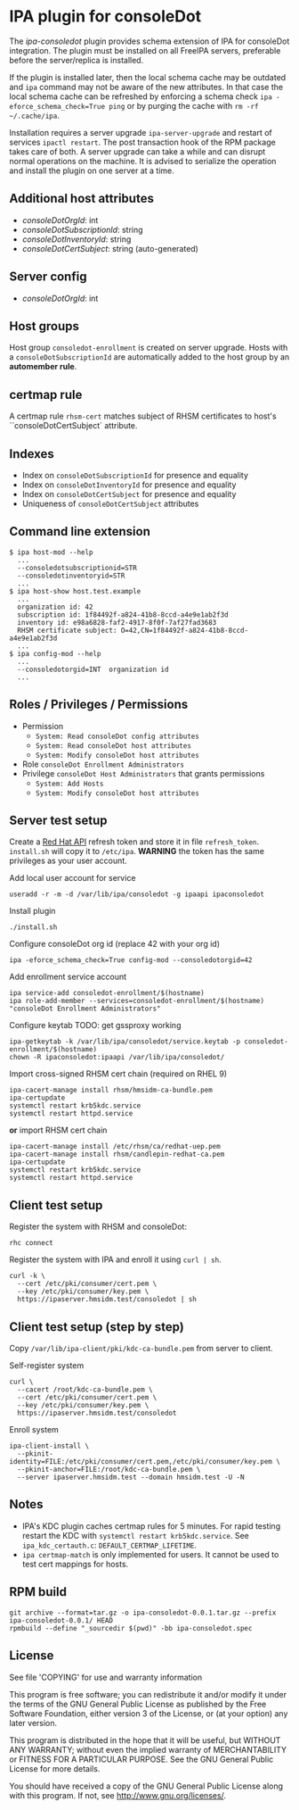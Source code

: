 # IPA plugin for consoleDot

The *ipa-consoledot* plugin provides schema extension of IPA for
consoleDot integration. The plugin must be installed on all FreeIPA
servers, preferable before the server/replica is installed.

If the plugin is installed later, then the local schema cache may be
outdated and ``ipa`` command may not be aware of the new attributes.
In that case the local schema cache can be refreshed by enforcing
a schema check ``ipa -eforce_schema_check=True ping`` or by purging
the cache with ``rm -rf ~/.cache/ipa``.

Installation requires a server upgrade ``ipa-server-upgrade`` and
restart of services ``ipactl restart``. The post transaction hook
of the RPM package takes care of both. A server upgrade can take a
while and can disrupt normal operations on the machine. It is advised
to serialize the operation and install the plugin on one server at a
time.

## Additional host attributes

* *consoleDotOrgId*: int
* *consoleDotSubscriptionId*: string
* *consoleDotInventoryId*: string
* *consoleDotCertSubject*: string (auto-generated)

## Server config

* *consoleDotOrgId*: int

## Host groups

Host group ``consoledot-enrollment`` is created on server upgrade. Hosts with
a ``consoleDotSubscriptionId`` are automatically added to the host group by
an **automember rule**.

## certmap rule

A certmap rule ``rhsm-cert`` matches subject of RHSM certificates to host's
``consoleDotCertSubject` attribute.

## Indexes

* Index on ``consoleDotSubscriptionId`` for presence and equality
* Index on ``consoleDotInventoryId`` for presence and equality
* Index on ``consoleDotCertSubject`` for presence and equality
* Uniqueness of ``consoleDotCertSubject`` attributes

## Command line extension

```
$ ipa host-mod --help
  ...
  --consoledotsubscriptionid=STR
  --consoledotinventoryid=STR
  ...
$ ipa host-show host.test.example
  ...
  organization id: 42
  subscription id: 1f84492f-a824-41b8-8ccd-a4e9e1ab2f3d
  inventory id: e98a6828-faf2-4917-8f0f-7af27fad3683
  RHSM certificate subject: O=42,CN=1f84492f-a824-41b8-8ccd-a4e9e1ab2f3d
  ...
$ ipa config-mod --help
  ...
  --consoledotorgid=INT  organization id
  ...
```

## Roles / Privileges / Permissions

* Permission
  * ``System: Read consoleDot config attributes``
  * ``System: Read consoleDot host attributes``
  * ``System: Modify consoleDot host attributes``
* Role ``consoleDot Enrollment Administrators``
* Privilege ``consoleDot Host Administrators`` that grants permissions
  * ``System: Add Hosts``
  * ``System: Modify consoleDot host attributes``

## Server test setup

Create a [Red Hat API](https://access.redhat.com/articles/3626371) refresh
token and store it in file `refresh_token`. `install.sh` will copy it to
`/etc/ipa`. **WARNING** the token has the same privileges as your user
account.

Add local user account for service

```
useradd -r -m -d /var/lib/ipa/consoledot -g ipaapi ipaconsoledot
```

Install plugin
```
./install.sh
```

Configure consoleDot org id (replace 42 with your org id)

```
ipa -eforce_schema_check=True config-mod --consoledotorgid=42
```

Add enrollment service account
```
ipa service-add consoledot-enrollment/$(hostname)
ipa role-add-member --services=consoledot-enrollment/$(hostname) "consoleDot Enrollment Administrators"
```

Configure keytab
TODO: get gssproxy working
```
ipa-getkeytab -k /var/lib/ipa/consoledot/service.keytab -p consoledot-enrollment/$(hostname)
chown -R ipaconsoledot:ipaapi /var/lib/ipa/consoledot/
```

Import cross-signed RHSM cert chain (required on RHEL 9)
```
ipa-cacert-manage install rhsm/hmsidm-ca-bundle.pem
ipa-certupdate
systemctl restart krb5kdc.service
systemctl restart httpd.service
```

**or** import RHSM cert chain
```
ipa-cacert-manage install /etc/rhsm/ca/redhat-uep.pem
ipa-cacert-manage install rhsm/candlepin-redhat-ca.pem
ipa-certupdate
systemctl restart krb5kdc.service
systemctl restart httpd.service
```


## Client test setup

Register the system with RHSM and consoleDot:

```
rhc connect
```

Register the system with IPA and enroll it using `curl | sh`.

```
curl -k \
  --cert /etc/pki/consumer/cert.pem \
  --key /etc/pki/consumer/key.pem \
  https://ipaserver.hmsidm.test/consoledot | sh
```


## Client test setup (step by step)

Copy `/var/lib/ipa-client/pki/kdc-ca-bundle.pem` from server to client.

Self-register system

```
curl \
  --cacert /root/kdc-ca-bundle.pem \
  --cert /etc/pki/consumer/cert.pem \
  --key /etc/pki/consumer/key.pem \
  https://ipaserver.hmsidm.test/consoledot
```

Enroll system

```
ipa-client-install \
  --pkinit-identity=FILE:/etc/pki/consumer/cert.pem,/etc/pki/consumer/key.pem \
  --pkinit-anchor=FILE:/root/kdc-ca-bundle.pem \
  --server ipaserver.hmsidm.test --domain hmsidm.test -U -N
```

## Notes

- IPA's KDC plugin caches certmap rules for 5 minutes. For rapid testing
  restart the KDC with ``systemctl restart krb5kdc.service``. See
  ``ipa_kdc_certauth.c``: ``DEFAULT_CERTMAP_LIFETIME``.
- ``ipa certmap-match`` is only implemented for users. It cannot be used
  to test cert mappings for hosts.

## RPM build

```
git archive --format=tar.gz -o ipa-consoledot-0.0.1.tar.gz --prefix ipa-consoledot-0.0.1/ HEAD
rpmbuild --define "_sourcedir $(pwd)" -bb ipa-consoledot.spec
```

## License

See file 'COPYING' for use and warranty information

This program is free software; you can redistribute it and/or modify
it under the terms of the GNU General Public License as published by
the Free Software Foundation, either version 3 of the License, or
(at your option) any later version.

This program is distributed in the hope that it will be useful,
but WITHOUT ANY WARRANTY; without even the implied warranty of
MERCHANTABILITY or FITNESS FOR A PARTICULAR PURPOSE.  See the
GNU General Public License for more details.

You should have received a copy of the GNU General Public License
along with this program.  If not, see <http://www.gnu.org/licenses/>.
